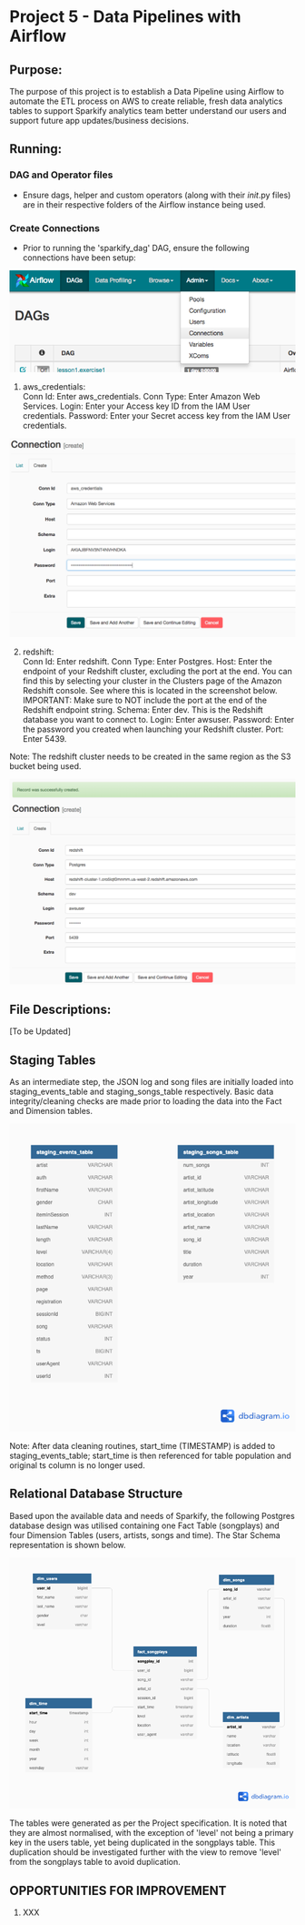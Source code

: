 # Project 5 - Data Pipelines with Airflow

## Purpose:

The purpose of this project is to establish a Data Pipeline using Airflow to automate the ETL process on AWS to create reliable, fresh data analytics tables to support Sparkify analytics team better understand our users and support future app updates/business decisions.

## Running:

### DAG and Operator files

- Ensure dags, helper and custom operators (along with their _init_.py files) are in their respective folders of the Airflow instance being used.

### Create Connections

- Prior to running the 'sparkify_dag' DAG, ensure the following connections have been setup:

![Connections](./Resources/admin-connections.png)  


1.  aws_credentials:  
    Conn Id: Enter aws_credentials.
    Conn Type: Enter Amazon Web Services.
    Login: Enter your Access key ID from the IAM User credentials.
    Password: Enter your Secret access key from the IAM User credentials.

![AWS Credentials](./Resources/connection-aws-credentials.png)  


2.  redshift:  
    Conn Id: Enter redshift.
    Conn Type: Enter Postgres.
    Host: Enter the endpoint of your Redshift cluster, excluding the port at the end. You can find this by selecting your cluster in the Clusters page of the Amazon Redshift console. See where this is located in the screenshot below. IMPORTANT: Make sure to NOT include the port at the end of the Redshift endpoint string.
    Schema: Enter dev. This is the Redshift database you want to connect to.
    Login: Enter awsuser.
    Password: Enter the password you created when launching your Redshift cluster.
    Port: Enter 5439.

Note: The redshift cluster needs to be created in the same region as the S3 bucket being used.  
  
 ![Redshift Cluster Connection Details](./Resources/connection-redshift.png)  


## File Descriptions:

[To be Updated]

## Staging Tables

As an intermediate step, the JSON log and song files are initially loaded into staging_events_table and staging_songs_table respectively. Basic data integrity/cleaning checks are made prior to loading the data into the Fact and Dimension tables.

![Staging Tables](./Resources/Project5_staging_tables.png)

Note: After data cleaning routines, start_time (TIMESTAMP) is added to staging_events_table; start_time is then referenced for table population and original ts column is no longer used.

## Relational Database Structure

Based upon the available data and needs of Sparkify, the following Postgres database design was utilised containing one Fact Table (songplays) and four Dimension Tables (users, artists, songs and time). The Star Schema representation is shown below. <br>

![Star Schema](./Resources/Project5_star_schema.png)

The tables were generated as per the Project specification. It is noted that they are almost normalised, with the exception of 'level' not being a primary key in the users table, yet being duplicated in the songplays table. This duplication should be investigated further with the view to remove 'level' from the songplays table to avoid duplication.

## OPPORTUNITIES FOR IMPROVEMENT

<ol>
<li> XXX </li>
</ol>

